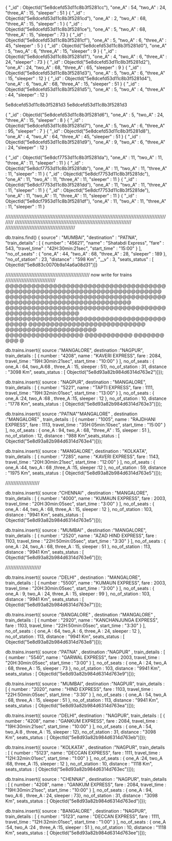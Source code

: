 





{ "_id" : ObjectId("5e8dcefd53d11c8b3f5281cc"), "one_A" : 54, "two_A" : 24, "three_A" : 15, "sleeper" : 51 }
{ "_id" : ObjectId("5e8dcefd53d11c8b3f5281cd"), "one_A" : 2, "two_A" : 68, "three_A" : 15, "sleeper" : 1 }
{ "_id" : ObjectId("5e8dcefd53d11c8b3f5281ce"), "one_A" : 5, "two_A" : 68, "three_A" : 15, "sleeper" : 73 }
{ "_id" : ObjectId("5e8dcefd53d11c8b3f5281cf"), "one_A" : 5, "two_A" : 6, "three_A" : 45, "sleeper" : 5 }
{ "_id" : ObjectId("5e8dcefd53d11c8b3f5281d0"), "one_A" : 5, "two_A" : 6, "three_A" : 15, "sleeper" : 9 }
{ "_id" : ObjectId("5e8dcefd53d11c8b3f5281d1"), "one_A" : 4, "two_A" : 6, "three_A" : 24, "sleeper" : 73 }
{ "_id" : ObjectId("5e8dcefd53d11c8b3f5281d2"), "one_A" : 24, "two_A" : 68, "three_A" : 65, "sleeper" : 9 }
{ "_id" : ObjectId("5e8dcefd53d11c8b3f5281d3"), "one_A" : 5, "two_A" : 6, "three_A" : 15, "sleeper" : 12 }
{ "_id" : ObjectId("5e8dcefd53d11c8b3f5281d4"), "one_A" : 6, "two_A" : 68, "three_A" : 15, "sleeper" : 51 }
{ "_id" : ObjectId("5e8dcefd53d11c8b3f5281d5"), "one_A" : 5, "two_A" : 4, "three_A" : 44, "sleeper" : 12 }


5e8dcefd53d11c8b3f5281d3
5e8dcefd53d11c8b3f5281d3

{ "_id" : ObjectId("5e8dcefd53d11c8b3f5281d6"), "one_A" : 5, "two_A" : 24, "three_A" : 15, "sleeper" : 8 }
{ "_id" : ObjectId("5e8dcefd53d11c8b3f5281d7"), "one_A" : 5, "two_A" : 6, "three_A" : 95, "sleeper" : 7 }
{ "_id" : ObjectId("5e8dcefd53d11c8b3f5281d8"), "one_A" : 4, "two_A" : 64, "three_A" : 45, "sleeper" : 51 }
{ "_id" : ObjectId("5e8dcefd53d11c8b3f5281d9"), "one_A" : 9, "two_A" : 6, "three_A" : 24, "sleeper" : 12 }





{ "_id" : ObjectId("5e8dcf7753d11c8b3f5281da"), "one_A" : 11, "two_A" : 11, "three_A" : 11, "sleeper" : 11 }
{ "_id" : ObjectId("5e8dcf7753d11c8b3f5281db"), "one_A" : 11, "two_A" : 11, "three_A" : 11, "sleeper" : 11 }
{ "_id" : ObjectId("5e8dcf7753d11c8b3f5281dc"), "one_A" : 11, "two_A" : 11, "three_A" : 11, "sleeper" : 11 }
{ "_id" : ObjectId("5e8dcf7753d11c8b3f5281dd"), "one_A" : 11, "two_A" : 11, "three_A" : 11, "sleeper" : 11 }
{ "_id" : ObjectId("5e8dcf7753d11c8b3f5281de"), "one_A" : 11, "two_A" : 11, "three_A" : 11, "sleeper" : 11 }
{ "_id" : ObjectId("5e8dcf7953d11c8b3f5281df"), "one_A" : 11, "two_A" : 11, "three_A" : 11, "sleeper" : 11 }




////////////////////////////////////////////////////////////////////////////////////////////////////////
////////////////////////////////////////////////////////////////////////
///////////////////////////////////////////


 db.trains.find()
{ source" : "MUMBAI", "destination" : "PATNA", "train_details" : [ { number" : "45621", "name" : "Shatabdi Express", "fare" : 543, "travel_time" : "42H:30min:21sec", "start_time" : "15:00" } ], "no_of_seats" : { "one_A" : 44, "two_A" : 68, "three_A" : 28, "sleeper" : 189 }, "no_of_station" : 23, "distance" : "598 Km", "__v" : 3, "seats_status" : [ ObjectId("5e8d83c0070b9a14a6a08d31")]}
> 









//////////////////////////////////////////////////// now write for trains ///////////////////////////////
@@@@@@@@@@@@@@@@@@@@@@@@@@@@@@@@@@@@@@@@@@@@@@@@@@@@@@@@@@@@@@@@@@@@@@@@@
@@@@@@@@@@@@@@@@@@@@@@@@@@@@@@@@@@@@@@@@@@@@@@@@@@@@@@@@@@@@@@@@@@
@@@@@@@@@@@@@@@@@@@@@@@@@@@@@@@@@@@@@@@@@@@@@@@@@@@@@@
@@@@@@@@@@@@@@@@@@@@@@@@@@@@@@@@@@@@@@@@@@
@@@@@@@@@@@@@@@@@@@@@@@@@@@
@@@@@@@@@@@@@@@@@@@@@
@@@@@@@@@@@@@@@@@@
@@@@@@@@@@@
@@@@@@@
@@@
@






db.trains.insert({ source :"MANGALORE", destination :"NAGPUR", train_details : [ { number : "4208", name : "KAVERI EXPRESS", fare : 2084, travel_time : "19H:30min:21sec", start_time : "10:00" } ], no_of_seats : { one_A : 64, two_A:68 , three_A : 15, sleeper : 51}, no_of_station : 31, distance : "3098 Km", seats_status : [ ObjectId("5e8d93a82b984d6314d763e2")]});


db.trains.insert({ source : "NAGPUR", destination : "MANGALORE", train_details : [ { number : "5221", name : "TAPTI EXPRESS", fare : 1111, travel_time : "19H:32min:01sec", start_time : "13:00" } ], no_of_seats : { one_A :24, two_A :68 , three_A :15, sleeper : 12 }, no_of_station : 10, distance : "1778 Km", seats_status : [ ObjectId("5e8d93a82b984d6314d763e3")]});








db.trains.insert({ source :"PATNA""MANGALORE" , destination :"MANGALORE" , train_details : [ { number : "1005", name : "RAJDHANI EXPRESS", fare : 1113, travel_time : "35H:05min:10sec", start_time : "15:00" } ], no_of_seats : { one_A : 94, two_A : 68, "three_A" : 15, sleeper : 51 }, no_of_station : 12, distance : "988 Km",seats_status : [ ObjectId("5e8d93a82b984d6314d763e4")]});

db.trains.insert({ source : "MANGALORE", destination : "KOLKATA", train_details : [ { number : "7285", name : "KAVERI EXPRESS", fare : 1143, travel_time : "20H:30min:21sec", start_time : "12:00" } ], no_of_seats : { one_A :44, two_A : 68 ,three_A :15, sleeper :12 }, no_of_station : 59, distance : "1975 Km", seats_status : [ ObjectId("5e8d93a82b984d6314d763e5")]});




/////////////////////


db.trains.insert({ source :"CHENNAI" , destination : "MANGALORE", train_details : [ { number : "4000", name : "KUMAUN EXPRESS", fare : 2003, travel_time : "20H:30min:05sec", start_time : "3:00" } ], no_of_seats : { one_A : 44, two_A : 68, three_A : 15, sleeper : 12 }, no_of_station : 103, distance : "9941 Km", seats_status : [ ObjectId("5e8d93a82b984d6314d763e5")]});


db.trains.insert({ source : "MUMBAI" , destination :"MANGALORE", train_details : [ { number : "2520", name : "AZAD HIND EXPRESS", fare : 1103, travel_time : "22H:50min:05sec", start_time : "3:30" } ], no_of_seats : { one_A : 24, two_A : 68, three_A : 15, sleeper : 51 }, no_of_station : 113, distance : "9941 Km", seats_status : [ ObjectId("5e8d93a82b984d6314d763e6")]});

//////////////////////




db.trains.insert({ source :"DELHI" , destination : "MANGALORE", train_details : [ { number : "5500", name : "KUMAUN EXPRESS", fare : 2003, travel_time : "20H:30min:05sec", start_time : "3:00" } ], no_of_seats : { one_A : 9, two_A : 24, three_A : 15, sleeper : 99 }, no_of_station : 103, distance : "9941 Km", seats_status : [ ObjectId("5e8d93a82b984d6314d763e7")]});


db.trains.insert({ source :"BANGALORE" , destination :"MANGALORE" , train_details : [ { number : "2920", name : "KANCHANJUNGA EXPRESS", fare : 1103, travel_time : "22H:50min:05sec", start_time : "3:30" } ], no_of_seats : { one_A : 64, two_A : 6, three_A : 24, sleeper : 12 }, no_of_station : 113, distance : "9941 Km", seats_status : [ ObjectId("5e8d93a82b984d6314d763e8")]});






db.trains.insert({ source :"PATNA" , destination :"NAGPUR" , train_details : [ { number : "5540", name : "GARWAL EXPRESS", fare : 2003, travel_time : "20H:30min:05sec", start_time : "3:00" } ], no_of_seats : { one_A : 24, two_A : 68, three_A : 15, sleeper : 73 }, no_of_station : 103, distance : "9941 Km", seats_status : [ ObjectId("5e8d93a82b984d6314d763e9")]});


db.trains.insert({ source :  "MUMBAI", destination :"NAGPUR", train_details : [ { number : "2020", name : "HIND EXPRESS", fare : 1103, travel_time : "22H:50min:05sec", start_time : "3:30" } ], no_of_seats : { one_A : 54, two_A : 68, three_A : 15, sleeper : 51 }, no_of_station : 113, distance : "9941 Km", seats_status : [ ObjectId("5e8d93a82b984d6314d763ea")]});











db.trains.insert({ source :"DELHI", destination : "NAGPUR", train_details : [ { number : "4208", name : "GANKUM EXPRESS", fare : 2084, travel_time : "19H:30min:21sec", start_time : "10:00" } ], no_of_seats : { one_A : 54, two_A:8 , three_A : 15, sleeper : 12}, no_of_station : 31, distance : "3098 Km", seats_status : [ ObjectId("5e8d93a82b984d6314d763eb")]});


db.trains.insert({ source : "KOLKATA"  , destination :"NAGPUR", train_details : [ { number : "5123", name : "DECCAN EXPRESS", fare : 1111, travel_time : "12H:32min:01sec", start_time : "1:00" } ], no_of_seats : { one_A :24, two_A :68, three_A :15, sleeper : 12 }, no_of_station : 10, distance : "1118 Km", seats_status : [ ObjectId("5e8d93a82b984d6314d763ec")]});







db.trains.insert({ source : "CHENNAI" , destination :  "NAGPUR", train_details : [ { number : "4208", name : "GANKUM EXPRESS", fare : 2084, travel_time : "19H:30min:21sec", start_time : "10:00" } ], no_of_seats : { one_A : 94, two_A:6 , three_A : 24, sleeper : 73}, no_of_station : 31, distance : "3098 Km", seats_status : [ ObjectId("5e8d93a82b984d6314d763ed")]});


db.trains.insert({ source : "BANGALORE" , destination :  "NAGPUR", train_details : [ { number : "5123", name : "DECCAN EXPRESS", fare : 1111, travel_time : "12H:32min:01sec", start_time : "1:00" } ], no_of_seats : { one_A :54, two_A :24 , three_A :15, sleeper : 51 }, no_of_station : 10, distance : "1118 Km", seats_status : [ ObjectId("5e8d93a82b984d6314d763ee")]});
















